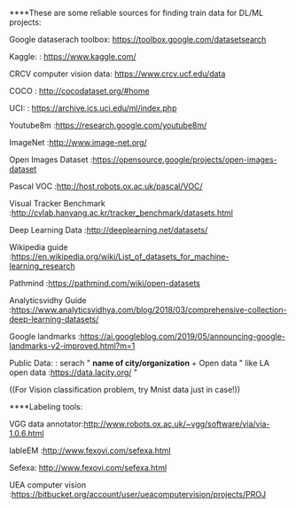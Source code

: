 ****These are some reliable sources for finding train data for DL/ML projects:



Google dataserach toolbox: https://toolbox.google.com/datasetsearch  

Kaggle:                  : https://www.kaggle.com/

CRCV computer vision data: https://www.crcv.ucf.edu/data

COCO                     : http://cocodataset.org/#home


UCI:                     : https://archive.ics.uci.edu/ml/index.php

Youtube8m                :https://research.google.com/youtube8m/


ImageNet                 :http://www.image-net.org/

Open Images Dataset      :https://opensource.google/projects/open-images-dataset

Pascal VOC               :http://host.robots.ox.ac.uk/pascal/VOC/

Visual Tracker Benchmark :http://cvlab.hanyang.ac.kr/tracker_benchmark/datasets.html

Deep Learning Data       :http://deeplearning.net/datasets/

Wikipedia guide          :https://en.wikipedia.org/wiki/List_of_datasets_for_machine-learning_research

Pathmind                 :https://pathmind.com/wiki/open-datasets


Analyticsvidhy Guide     :https://www.analyticsvidhya.com/blog/2018/03/comprehensive-collection-deep-learning-datasets/



Google landmarks         :https://ai.googleblog.com/2019/05/announcing-google-landmarks-v2-improved.html?m=1







Public Data:             : serach " **name of city/organization** + Open data   "  like LA open data :https://data.lacity.org/ "


((For Vision classification problem, try Mnist data just in case!))









****Labeling tools:



VGG data annotator:http://www.robots.ox.ac.uk/~vgg/software/via/via-1.0.6.html

lableEM :http://www.fexovi.com/sefexa.html

Sefexa: http://www.fexovi.com/sefexa.html

UEA computer vision :https://bitbucket.org/account/user/ueacomputervision/projects/PROJ





